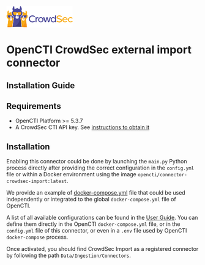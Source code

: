 ![CrowdSec Logo](images/logo_crowdsec.png)

# OpenCTI CrowdSec external import connector

## Installation Guide

<!-- START doctoc generated TOC please keep comment here to allow auto update -->
<!-- DON'T EDIT THIS SECTION, INSTEAD RE-RUN doctoc TO UPDATE -->


<!-- END doctoc generated TOC please keep comment here to allow auto update -->


## Requirements

- OpenCTI Platform >= 5.3.7
- A CrowdSec CTI API key. See [instructions to obtain it](https://docs.crowdsec.net/docs/next/cti_api/getting_started/#getting-an-api-key)


## Installation

Enabling this connector could be done by launching the `main.py` Python process directly after providing the correct configuration in the `config.yml` file or within a Docker environment using the image `opencti/connector-crowdsec-import:latest`. 

We provide an example of [docker-compose.yml](https://github.com/crowdsecurity/cs-opencti-external-import-connector/blob/main/docker-compose.yml) file that could be used independently or integrated to the global `docker-compose.yml` file of OpenCTI.

A list of all available configurations can be found in the [User Guide](./USER_GUIDE.md). You can define them directly in the OpenCTI `docker-compose.yml` file, or in the `config.yml` file  of this connector, or even in a `.env` file used by OpenCTI `docker-compose` process.



Once activated, you should find CrowdSec Import as a registered connector by following the path `Data/Ingestion/Connectors`.
